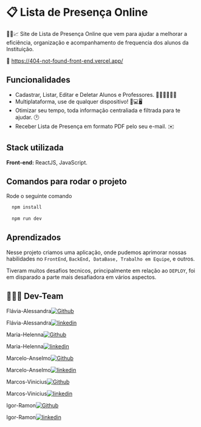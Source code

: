 
# 📋 Lista de Presença Online

🚀😎📈 Site de Lista de Presença Online
que vem para ajudar a melhorar a eficiência,
organização e acompanhamento de frequencia
dos alunos da Instituição.

🔗 https://404-not-found-front-end.vercel.app/
## Funcionalidades

- Cadastrar, Listar, Editar e Deletar Alunos e Professores. 👩🏽‍🎓🧑🏽‍💻 
- Multiplataforma, use de qualquer dispositivo! 📱💻🖥️
- Otimizar seu tempo, toda informação centraliada e filtrada para te ajudar. 🕑
- Receber Lista de Presença em formato PDF pelo seu e-mail. ✉️


## Stack utilizada

**Front-end:** ReactJS, JavaScript.


## Comandos para rodar o projeto

Rode o seguinte comando

```bash
  npm install
  
  npm run dev
```


## Aprendizados

Nesse projeto criamos uma aplicação, onde pudemos aprimorar nossas habilidades no `FrontEnd`, `BackEnd, DataBase, Trabalho em Equipe`, e outros.

Tiveram muitos desafios tecnicos, principalmente em relação ao `DEPLOY`, foi em disparado a parte mais desafiadora em vários aspectos.


## 🧑🏽‍💻 Dev-Team
Flávia-Alessandra[![Github](https://img.shields.io/badge/GitHub-100000?style=for-the-badge&logo=github&logoColor=white)](https://github.com/FlaviaaAlessandra)

Flávia-Alessandra[![linkedin](https://img.shields.io/badge/linkedin-0A66C2?style=for-the-badge&logo=linkedin&logoColor=white)](https://www.linkedin.com/in/marcelo-anselmo-41587b280/)

Maria-Helenna[![Github](https://img.shields.io/badge/GitHub-100000?style=for-the-badge&logo=github&logoColor=white)](https://github.com/Marcelo-Anselmo)

Maria-Helenna[![linkedin](https://img.shields.io/badge/linkedin-0A66C2?style=for-the-badge&logo=linkedin&logoColor=white)](https://www.linkedin.com/in/marcelo-anselmo-41587b280/)

Marcelo-Anselmo[![Github](https://img.shields.io/badge/GitHub-100000?style=for-the-badge&logo=github&logoColor=white)](https://github.com/Marcelo-Anselmo)

Marcelo-Anselmo[![linkedin](https://img.shields.io/badge/linkedin-0A66C2?style=for-the-badge&logo=linkedin&logoColor=white)](https://www.linkedin.com/in/marcelo-anselmo-41587b280/)

Marcos-Vinicius[![Github](https://img.shields.io/badge/GitHub-100000?style=for-the-badge&logo=github&logoColor=white)](https://github.com/Marcelo-Anselmo)

Marcos-Vinicius[![linkedin](https://img.shields.io/badge/linkedin-0A66C2?style=for-the-badge&logo=linkedin&logoColor=white)](https://www.linkedin.com/in/marcelo-anselmo-41587b280/)

Igor-Ramon[![Github](https://img.shields.io/badge/GitHub-100000?style=for-the-badge&logo=github&logoColor=white)](https://github.com/Marcelo-Anselmo)

Igor-Ramon[![linkedin](https://img.shields.io/badge/linkedin-0A66C2?style=for-the-badge&logo=linkedin&logoColor=white)](https://www.linkedin.com/in/marcelo-anselmo-41587b280/)


